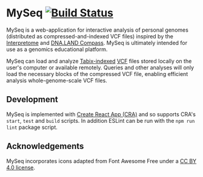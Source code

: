 # MySeq [![Build Status](https://travis-ci.org/mlinderm/myseq.svg?branch=master)](https://travis-ci.org/mlinderm/myseq)

MySeq is a web-application for interactive analysis of personal genomes (distributed as compressed-and-indexed VCF files) inspired by the [Interpretome](http://www.interpretome.com) and [DNA.LAND Compass](http://compass.dna.land). MySeq is ultimately intended for use as a genomics educational platform.

MySeq can load and analyze [Tabix-indexed](http://www.htslib.org/doc/tabix.html) [VCF](https://samtools.github.io/hts-specs/) files stored locally on the user's computer or available remotely. Queries and other analyses will only load the necessary blocks of the compressed VCF file, enabling efficient analysis whole-genome-scale VCF files.

## Development

MySeq is implemented with [Create React App (CRA)](https://github.com/facebook/create-react-app) and so supports CRA's `start`, `test` and `build` scripts. In addition ESLint can be run with the `npm run lint` package script.

## Acknowledgements

MySeq incorporates icons adapted from Font Awesome Free under a [CC BY 4.0 license](https://fontawesome.com/license/free).
